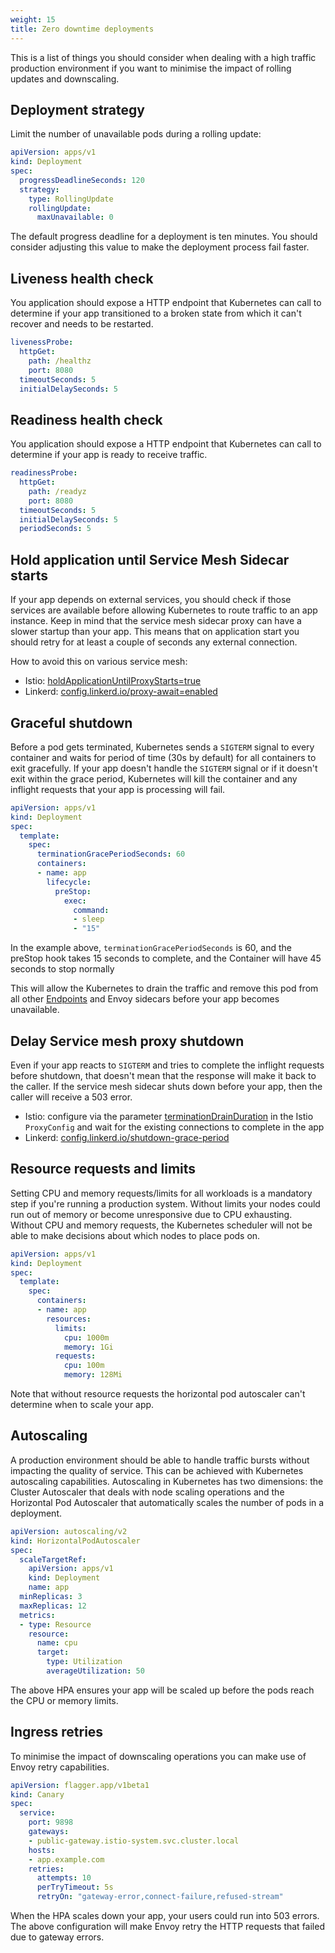 ```yaml
---
weight: 15
title: Zero downtime deployments
---
```


This is a list of things you should consider when dealing with a high traffic production environment if you want to minimise the impact of rolling updates and downscaling.

## Deployment strategy

Limit the number of unavailable pods during a rolling update:

```yaml
apiVersion: apps/v1
kind: Deployment
spec:
  progressDeadlineSeconds: 120
  strategy:
    type: RollingUpdate
    rollingUpdate:
      maxUnavailable: 0
```

The default progress deadline for a deployment is ten minutes. You should consider adjusting this value to make the deployment process fail faster.

## Liveness health check

You application should expose a HTTP endpoint that Kubernetes can call to determine if your app transitioned to a broken state from which it can't recover and needs to be restarted.

```yaml
livenessProbe:
  httpGet:
    path: /healthz
    port: 8080
  timeoutSeconds: 5
  initialDelaySeconds: 5
```

## Readiness health check

You application should expose a HTTP endpoint that Kubernetes can call to determine if your app is ready to receive traffic.

```yaml
readinessProbe:
  httpGet:
    path: /readyz
    port: 8080
  timeoutSeconds: 5
  initialDelaySeconds: 5
  periodSeconds: 5
```

## Hold application until Service Mesh Sidecar starts

If your app depends on external services, you should check if those services are available before allowing Kubernetes to route traffic to an app instance. Keep in mind that the service mesh sidecar proxy can have a slower startup than your app. This means that on application start you should retry for at least a couple of seconds any external connection.

How to avoid this on various service mesh:
- Istio: [holdApplicationUntilProxyStarts=true](https://istio.io/latest/docs/ops/common-problems/injection/#pod-or-containers-start-with-network-issues-if-istio-proxy-is-not-ready)
- Linkerd: [config.linkerd.io/proxy-await=enabled](https://linkerd.io/2.13/reference/proxy-configuration/)

## Graceful shutdown

Before a pod gets terminated, Kubernetes sends a `SIGTERM` signal to every container and waits for period of time \(30s by default\) for all containers to exit gracefully. If your app doesn't handle the `SIGTERM` signal or if it doesn't exit within the grace period, Kubernetes will kill the container and any inflight requests that your app is processing will fail.

```yaml
apiVersion: apps/v1
kind: Deployment
spec:
  template:
    spec:
      terminationGracePeriodSeconds: 60
      containers:
      - name: app
        lifecycle:
          preStop:
            exec:
              command:
              - sleep
              - "15"
```

In the example above, `terminationGracePeriodSeconds` is 60, and the preStop hook takes 15 seconds to complete, and the Container will have 45 seconds to stop normally

This will allow the Kubernetes to drain the traffic and remove this pod from all other [Endpoints](https://kubernetes.io/docs/concepts/services-networking/service/#endpoints) and Envoy sidecars before your app becomes unavailable.

## Delay Service mesh proxy shutdown

Even if your app reacts to `SIGTERM` and tries to complete the inflight requests before shutdown, that doesn't mean that the response will make it back to the caller. If the service mesh sidecar shuts down before your app, then the caller will receive a 503 error.

- Istio: configure via the parameter [terminationDrainDuration](https://istio.io/latest/docs/reference/config/istio.mesh.v1alpha1/) in the Istio `ProxyConfig` and wait for the existing connections to complete in the app
- Linkerd: [config.linkerd.io/shutdown-grace-period](https://linkerd.io/2.13/tasks/graceful-shutdown/#configuration-options-for-graceful-shutdown)

## Resource requests and limits

Setting CPU and memory requests/limits for all workloads is a mandatory step if you're running a production system. Without limits your nodes could run out of memory or become unresponsive due to CPU exhausting. Without CPU and memory requests, the Kubernetes scheduler will not be able to make decisions about which nodes to place pods on.

```yaml
apiVersion: apps/v1
kind: Deployment
spec:
  template:
    spec:
      containers:
      - name: app
        resources:
          limits:
            cpu: 1000m
            memory: 1Gi
          requests:
            cpu: 100m
            memory: 128Mi
```

Note that without resource requests the horizontal pod autoscaler can't determine when to scale your app.

## Autoscaling

A production environment should be able to handle traffic bursts without impacting the quality of service. This can be achieved with Kubernetes autoscaling capabilities. Autoscaling in Kubernetes has two dimensions: the Cluster Autoscaler that deals with node scaling operations and the Horizontal Pod Autoscaler that automatically scales the number of pods in a deployment.

```yaml
apiVersion: autoscaling/v2
kind: HorizontalPodAutoscaler
spec:
  scaleTargetRef:
    apiVersion: apps/v1
    kind: Deployment
    name: app
  minReplicas: 3
  maxReplicas: 12
  metrics:
  - type: Resource
    resource:
      name: cpu
      target:
        type: Utilization
        averageUtilization: 50
```

The above HPA ensures your app will be scaled up before the pods reach the CPU or memory limits.

## Ingress retries

To minimise the impact of downscaling operations you can make use of Envoy retry capabilities.

```yaml
apiVersion: flagger.app/v1beta1
kind: Canary
spec:
  service:
    port: 9898
    gateways:
    - public-gateway.istio-system.svc.cluster.local
    hosts:
    - app.example.com
    retries:
      attempts: 10
      perTryTimeout: 5s
      retryOn: "gateway-error,connect-failure,refused-stream"
```

When the HPA scales down your app, your users could run into 503 errors. The above configuration will make Envoy retry the HTTP requests that failed due to gateway errors.

